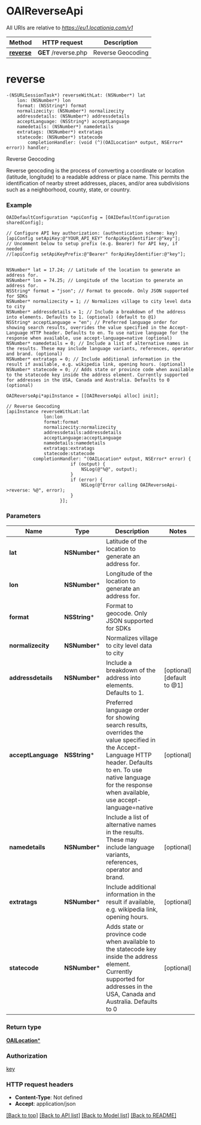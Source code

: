 # OAIReverseApi

All URIs are relative to *https://eu1.locationiq.com/v1*

Method | HTTP request | Description
------------- | ------------- | -------------
[**reverse**](OAIReverseApi.md#reverse) | **GET** /reverse.php | Reverse Geocoding


# **reverse**
```objc
-(NSURLSessionTask*) reverseWithLat: (NSNumber*) lat
    lon: (NSNumber*) lon
    format: (NSString*) format
    normalizecity: (NSNumber*) normalizecity
    addressdetails: (NSNumber*) addressdetails
    acceptLanguage: (NSString*) acceptLanguage
    namedetails: (NSNumber*) namedetails
    extratags: (NSNumber*) extratags
    statecode: (NSNumber*) statecode
        completionHandler: (void (^)(OAILocation* output, NSError* error)) handler;
```

Reverse Geocoding

Reverse geocoding is the process of converting a coordinate or location (latitude, longitude) to a readable address or place name. This permits the identification of nearby street addresses, places, and/or area subdivisions such as a neighborhood, county, state, or country.

### Example 
```objc
OAIDefaultConfiguration *apiConfig = [OAIDefaultConfiguration sharedConfig];

// Configure API key authorization: (authentication scheme: key)
[apiConfig setApiKey:@"YOUR_API_KEY" forApiKeyIdentifier:@"key"];
// Uncomment below to setup prefix (e.g. Bearer) for API key, if needed
//[apiConfig setApiKeyPrefix:@"Bearer" forApiKeyIdentifier:@"key"];


NSNumber* lat = 17.24; // Latitude of the location to generate an address for.
NSNumber* lon = 74.25; // Longitude of the location to generate an address for.
NSString* format = "json"; // Format to geocode. Only JSON supported for SDKs
NSNumber* normalizecity = 1; // Normalizes village to city level data to city
NSNumber* addressdetails = 1; // Include a breakdown of the address into elements. Defaults to 1. (optional) (default to @1)
NSString* acceptLanguage = "en"; // Preferred language order for showing search results, overrides the value specified in the Accept-Language HTTP header. Defaults to en. To use native language for the response when available, use accept-language=native (optional)
NSNumber* namedetails = 0; // Include a list of alternative names in the results. These may include language variants, references, operator and brand. (optional)
NSNumber* extratags = 0; // Include additional information in the result if available, e.g. wikipedia link, opening hours. (optional)
NSNumber* statecode = 0; // Adds state or province code when available to the statecode key inside the address element. Currently supported for addresses in the USA, Canada and Australia. Defaults to 0 (optional)

OAIReverseApi*apiInstance = [[OAIReverseApi alloc] init];

// Reverse Geocoding
[apiInstance reverseWithLat:lat
              lon:lon
              format:format
              normalizecity:normalizecity
              addressdetails:addressdetails
              acceptLanguage:acceptLanguage
              namedetails:namedetails
              extratags:extratags
              statecode:statecode
          completionHandler: ^(OAILocation* output, NSError* error) {
                        if (output) {
                            NSLog(@"%@", output);
                        }
                        if (error) {
                            NSLog(@"Error calling OAIReverseApi->reverse: %@", error);
                        }
                    }];
```

### Parameters

Name | Type | Description  | Notes
------------- | ------------- | ------------- | -------------
 **lat** | **NSNumber***| Latitude of the location to generate an address for. | 
 **lon** | **NSNumber***| Longitude of the location to generate an address for. | 
 **format** | **NSString***| Format to geocode. Only JSON supported for SDKs | 
 **normalizecity** | **NSNumber***| Normalizes village to city level data to city | 
 **addressdetails** | **NSNumber***| Include a breakdown of the address into elements. Defaults to 1. | [optional] [default to @1]
 **acceptLanguage** | **NSString***| Preferred language order for showing search results, overrides the value specified in the Accept-Language HTTP header. Defaults to en. To use native language for the response when available, use accept-language&#x3D;native | [optional] 
 **namedetails** | **NSNumber***| Include a list of alternative names in the results. These may include language variants, references, operator and brand. | [optional] 
 **extratags** | **NSNumber***| Include additional information in the result if available, e.g. wikipedia link, opening hours. | [optional] 
 **statecode** | **NSNumber***| Adds state or province code when available to the statecode key inside the address element. Currently supported for addresses in the USA, Canada and Australia. Defaults to 0 | [optional] 

### Return type

[**OAILocation***](OAILocation.md)

### Authorization

[key](../README.md#key)

### HTTP request headers

 - **Content-Type**: Not defined
 - **Accept**: application/json

[[Back to top]](#) [[Back to API list]](../README.md#documentation-for-api-endpoints) [[Back to Model list]](../README.md#documentation-for-models) [[Back to README]](../README.md)

